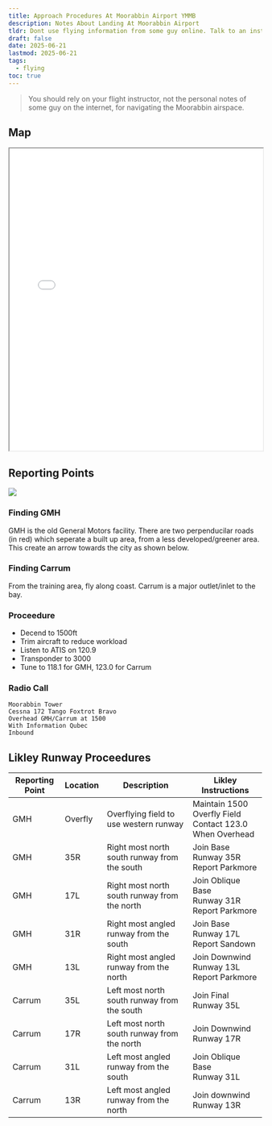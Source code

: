 ```yaml
---
title: Approach Procedures At Moorabbin Airport YMMB
description: Notes About Landing At Moorabbin Airport
tldr: Dont use flying information from some guy online. Talk to an instructor.
draft: false
date: 2025-06-21
lastmod: 2025-06-21
tags:
  - flying
toc: true
---
```


> You should rely on your flight instructor, not the personal notes of some guy on the internet, for navigating the Moorabbin airspace.

## Map

<iframe width="100%" height="600" name="iframe" src="map.html"></iframe>

## Reporting Points

![](Carrum+GMH.png)

### Finding GMH

GMH is the old General Motors facility. There are two perpenducilar roads (in red) which seperate a built up area, from a less developed/greener area. This create an arrow towards the city as shown below.

### Finding Carrum

From the training area, fly along coast. Carrum is a major outlet/inlet to the bay.

### Proceedure

- Decend to 1500ft
- Trim aircraft to reduce workload
- Listen to ATIS on 120.9
- Transponder to 3000
- Tune to 118.1 for GMH, 123.0 for Carrum

### Radio Call

    Moorabbin Tower
    Cessna 172 Tango Foxtrot Bravo
    Overhead GMH/Carrum at 1500
    With Information Qubec
    Inbound

## Likley Runway Proceedures

| Reporting Point | Location | Description                                  | Likley Instructions                                           |
|-----------------|----------|----------------------------------------------|---------------------------------------------------------------|
| GMH             | Overfly  | Overflying field to use western runway       | Maintain 1500<br>Overfly Field<br>Contact 123.0 When Overhead |
| GMH             | 35R      | Right most north south runway from the south | Join Base<br>Runway 35R<br>Report Parkmore                    |
| GMH             | 17L      | Right most north south runway from the north | Join Oblique Base<br>Runway 31R<br>Report Parkmore            |
| GMH             | 31R      | Right most angled runway from the south      | Join Base<br>Runway 17L<br>Report Sandown                     |
| GMH             | 13L      | Right most angled runway from the north      | Join Downwind<br>Runway 13L<br>Report Parkmore                |
| Carrum          | 35L      | Left most north south runway from the south  | Join Final<br>Runway 35L                                      |
| Carrum          | 17R      | Left most north south runway from the north  | Join Downwind<br>Runway 17R                                   |
| Carrum          | 31L      | Left most angled runway from the south       | Join Oblique Base<br>Runway 31L                               |
| Carrum          | 13R      | Left most angled runway from the north       | Join downwind<br>Runway 13R                                   |


